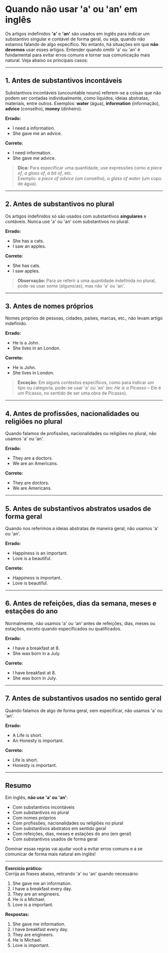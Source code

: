 # Quando não usar 'a' ou 'an' em inglês

Os artigos indefinidos **'a'** e **'an'** são usados em inglês para indicar um substantivo singular e contável de forma geral, ou seja, quando não estamos falando de algo específico. No entanto, há situações em que **não devemos** usar esses artigos. Entender quando omitir 'a' ou 'an' é fundamental para evitar erros comuns e tornar sua comunicação mais natural. Veja abaixo os principais casos:

---

## 1. Antes de substantivos incontáveis

Substantivos incontáveis (uncountable nouns) referem-se a coisas que não podem ser contadas individualmente, como líquidos, ideias abstratas, materiais, entre outros. Exemplos: **water** (água), **information** (informação), **advice** (conselho), **money** (dinheiro).

**Errado:**  
- I need a information.  
- She gave me an advice.

**Correto:**  
- I need information.  
- She gave me advice.

> **Dica:** Para especificar uma quantidade, use expressões como *a piece of*, *a glass of*, *a bit of*, etc.  
> Exemplo: *a piece of advice* (um conselho), *a glass of water* (um copo de água).

---

## 2. Antes de substantivos no plural

Os artigos indefinidos só são usados com substantivos **singulares** e contáveis. Nunca use 'a' ou 'an' com substantivos no plural.

**Errado:**  
- She has a cats.  
- I saw an apples.

**Correto:**  
- She has cats.  
- I saw apples.

> **Observação:** Para se referir a uma quantidade indefinida no plural, pode-se usar *some* (alguns/as), mas não 'a' ou 'an'.

---

## 3. Antes de nomes próprios

Nomes próprios de pessoas, cidades, países, marcas, etc., não levam artigo indefinido.

**Errado:**  
- He is a John.  
- She lives in an London.

**Correto:**  
- He is John.  
- She lives in London.

> **Exceção:** Em alguns contextos específicos, como para indicar um tipo ou categoria, pode-se usar 'a' ou 'an' (ex: *He is a Picasso* – Ele é um Picasso, no sentido de ser uma obra de Picasso).

---

## 4. Antes de profissões, nacionalidades ou religiões no plural

Quando falamos de profissões, nacionalidades ou religiões no plural, não usamos 'a' ou 'an'.

**Errado:**  
- They are a doctors.  
- We are an Americans.

**Correto:**  
- They are doctors.  
- We are Americans.

---

## 5. Antes de substantivos abstratos usados de forma geral

Quando nos referimos a ideias abstratas de maneira geral, não usamos 'a' ou 'an'.

**Errado:**  
- Happiness is an important.  
- Love is a beautiful.

**Correto:**  
- Happiness is important.  
- Love is beautiful.

---

## 6. Antes de refeições, dias da semana, meses e estações do ano

Normalmente, não usamos 'a' ou 'an' antes de refeições, dias, meses ou estações, exceto quando especificados ou qualificados.

**Errado:**  
- I have a breakfast at 8.  
- She was born in a July.

**Correto:**  
- I have breakfast at 8.  
- She was born in July.

---

## 7. Antes de substantivos usados no sentido geral

Quando falamos de algo de forma geral, sem especificar, não usamos 'a' ou 'an'.

**Errado:**  
- A Life is short.  
- An Honesty is important.

**Correto:**  
- Life is short.  
- Honesty is important.

---

## Resumo

Em inglês, **não use 'a' ou 'an'**:

- Com substantivos incontáveis
- Com substantivos no plural
- Com nomes próprios
- Com profissões, nacionalidades ou religiões no plural
- Com substantivos abstratos em sentido geral
- Com refeições, dias, meses e estações do ano (em geral)
- Com substantivos usados de forma geral

Dominar essas regras vai ajudar você a evitar erros comuns e a se comunicar de forma mais natural em inglês!

---

**Exercício prático:**  
Corrija as frases abaixo, retirando 'a' ou 'an' quando necessário:

1. She gave me an information.
2. I have a breakfast every day.
3. They are an engineers.
4. He is a Michael.
5. Love is a important.

**Respostas:**

1. She gave me information.
2. I have breakfast every day.
3. They are engineers.
4. He is Michael.
5. Love is important.